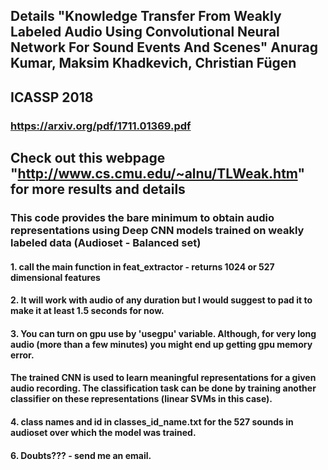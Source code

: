 ## Details "Knowledge Transfer From Weakly Labeled Audio Using Convolutional Neural Network For Sound Events And Scenes" Anurag Kumar, Maksim Khadkevich, Christian Fügen 
## ICASSP 2018

### https://arxiv.org/pdf/1711.01369.pdf

## Check out this webpage "http://www.cs.cmu.edu/~alnu/TLWeak.htm" for more results and details

### This code provides the  bare minimum to obtain audio representations using Deep CNN models trained on weakly labeled data (Audioset - Balanced set)

#### 1. call the main function in feat_extractor - returns 1024 or 527 dimensional features

#### 2. It will work with audio of any duration but I would suggest to pad it to make it at least 1.5 seconds for now. 

#### 3. You can turn on gpu use by 'usegpu' variable. Although, for very long audio (more than a few minutes) you might end up getting gpu memory error. 

#### The trained CNN is used to learn meaningful representations for a given audio recording. The classification task can be done by training another classifier on these representations (linear SVMs in this case). 

#### 4. class names and id in classes_id_name.txt for the 527 sounds in audioset over which the model was trained. 

#### 6. Doubts??? -  send me an email. 
